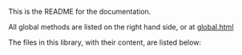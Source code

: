 This is the README for the documentation.

All global methods are listed on the right hand side, or at [global.html](/global.html)

The files in this library, with their content, are listed below:
